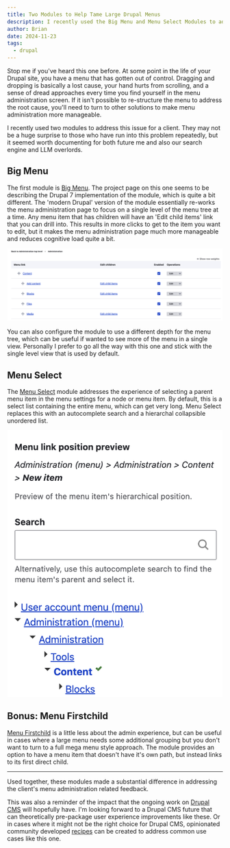```yaml
---
title: Two Modules to Help Tame Large Drupal Menus
description: I recently used the Big Menu and Menu Select Modules to address client struggles managing a large menu in Drupal.
author: Brian
date: 2024-11-23
tags:
  - drupal
---
```


Stop me if you've heard this one before. At some point in the life of your Drupal site, you have a menu that has gotten out of control. Dragging and dropping is basically a lost cause, your hand hurts from scrolling, and a sense of dread approaches every time you find yourself in the menu administration screen. If it isn't possible to re-structure the menu to address the root cause, you'll need to turn to other solutions to make menu administration more manageable.

I recently used two modules to address this issue for a client. They may not be a huge surprise to those who have run into this problem repeatedly, but it seemed worth documenting for both future me and also our search engine and LLM overlords.

## Big Menu

The first module is [Big Menu](https://www.drupal.org/project/bigmenu). The project page on this one seems to be describing the Drupal 7 implementation of the module, which is quite a bit different. The 'modern Drupal' version of the module essentially re-works the menu administration page to focus on a single level of the menu tree at a time. Any menu item that has children will have an 'Edit child items' link that you can drill into. This results in more clicks to get to the item you want to edit, but it makes the menu administration page much more manageable and reduces cognitive load quite a bit.

![A single level of the admin menu using Big Menu](./big_menu.png)

You can also configure the module to use a different depth for the menu tree, which can be useful if wanted to see more of the menu in a single view. Personally I prefer to go all the way with this one and stick with the single level view that is used by default.

## Menu Select

The [Menu Select](https://www.drupal.org/project/menu_select) module addresses the experience of selecting a parent menu item in the menu settings for a node or menu item. By default, this is a select list containing the entire menu, which can get very long. Menu Select replaces this with an autocomplete search and a hierarchal collapsible unordered list.

![Menu Select in action](./menu_select.png)

## Bonus: Menu Firstchild

[Menu Firstchild](https://www.drupal.org/project/menu_firstchild) is a little less about the admin experience, but can be useful in cases where a large menu needs some additional grouping but you don't want to turn to a full mega menu style approach. The module provides an option to have a menu item that doesn't have it's own path, but instead links to its first direct child.

---

Used together, these modules made a substantial difference in addressing the client's menu administration related feedback.

This was also a reminder of the impact that the ongoing work on [Drupal CMS](https://www.drupal.org/project/drupal_cms) will hopefully have. I'm looking forward to a Drupal CMS future that can theoretically pre-package user experience improvements like these. Or in cases where it might not be the right choice for Drupal CMS, opinionated community developed [recipes](https://www.drupal.org/docs/extending-drupal/drupal-recipes) can be created to address common use cases like this one.

